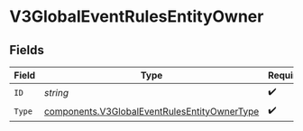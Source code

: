 # V3GlobalEventRulesEntityOwner


## Fields

| Field                                                                                                        | Type                                                                                                         | Required                                                                                                     | Description                                                                                                  |
| ------------------------------------------------------------------------------------------------------------ | ------------------------------------------------------------------------------------------------------------ | ------------------------------------------------------------------------------------------------------------ | ------------------------------------------------------------------------------------------------------------ |
| `ID`                                                                                                         | *string*                                                                                                     | :heavy_check_mark:                                                                                           | N/A                                                                                                          |
| `Type`                                                                                                       | [components.V3GlobalEventRulesEntityOwnerType](../../models/components/v3globaleventrulesentityownertype.md) | :heavy_check_mark:                                                                                           | N/A                                                                                                          |